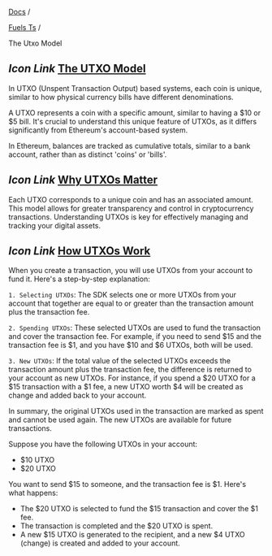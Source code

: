 [Docs](https://docs.fuel.network/) /

[Fuels Ts](https://docs.fuel.network/docs/fuels-ts/) /

The Utxo Model

## _Icon Link_ [The UTXO Model](https://docs.fuel.network/docs/fuels-ts/the-utxo-model/\#the-utxo-model)

In UTXO (Unspent Transaction Output) based systems, each coin is unique, similar to how physical currency bills have different denominations.

A UTXO represents a coin with a specific amount, similar to having a $10 or $5 bill. It's crucial to understand this unique feature of UTXOs, as it differs significantly from Ethereum's account-based system.

In Ethereum, balances are tracked as cumulative totals, similar to a bank account, rather than as distinct 'coins' or 'bills'.

## _Icon Link_ [Why UTXOs Matter](https://docs.fuel.network/docs/fuels-ts/the-utxo-model/\#why-utxos-matter)

Each UTXO corresponds to a unique coin and has an associated amount. This model allows for greater transparency and control in cryptocurrency transactions. Understanding UTXOs is key for effectively managing and tracking your digital assets.

## _Icon Link_ [How UTXOs Work](https://docs.fuel.network/docs/fuels-ts/the-utxo-model/\#how-utxos-work)

When you create a transaction, you will use UTXOs from your account to fund it. Here's a step-by-step explanation:

`1. Selecting UTXOs`: The SDK selects one or more UTXOs from your account that together are equal to or greater than the transaction amount plus the transaction fee.

`2. Spending UTXOs`: These selected UTXOs are used to fund the transaction and cover the transaction fee. For example, if you need to send $15 and the transaction fee is $1, and you have $10 and $6 UTXOs, both will be used.

`3. New UTXOs`: If the total value of the selected UTXOs exceeds the transaction amount plus the transaction fee, the difference is returned to your account as new UTXOs. For instance, if you spend a $20 UTXO for a $15 transaction with a $1 fee, a new UTXO worth $4 will be created as change and added back to your account.

In summary, the original UTXOs used in the transaction are marked as spent and cannot be used again. The new UTXOs are available for future transactions.

Suppose you have the following UTXOs in your account:

- $10 UTXO
- $20 UTXO

You want to send $15 to someone, and the transaction fee is $1. Here's what happens:

- The $20 UTXO is selected to fund the $15 transaction and cover the $1 fee.
- The transaction is completed and the $20 UTXO is spent.
- A new $15 UTXO is generated to the recipient, and a new $4 UTXO (change) is created and added to your account.